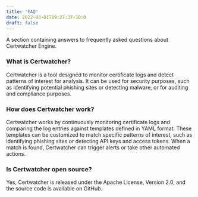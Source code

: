```yaml
---
title: 'FAQ'
date: 2022-03-01T19:27:37+10:0
draft: false
---
```


A section containing answers to frequently asked questions about Certwatcher Engine.

<!--more-->

### What is Certwatcher?

Certwatcher is a tool designed to monitor certificate logs and detect patterns of interest for analysis. It can be used for security purposes, such as identifying potential phishing sites or detecting malware, or for auditing and compliance purposes.

### How does Certwatcher work?

Certwatcher works by continuously monitoring certificate logs and comparing the log entries against templates defined in YAML format. These templates can be customized to match specific patterns of interest, such as identifying phishing sites or detecting API keys and access tokens. When a match is found, Certwatcher can trigger alerts or take other automated actions.

### Is Certwatcher open source?

Yes, Certwatcher is released under the Apache License, Version 2.0, and the source code is available on GitHub.